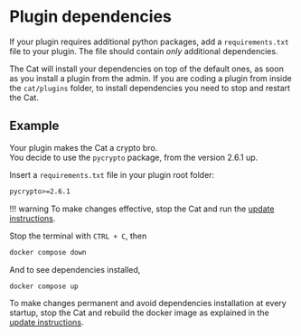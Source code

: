 # Plugin dependencies

If your plugin requires additional python packages, add a `requirements.txt` file to your plugin.
The file should contain *only* additional dependencies.  

The Cat will install your dependencies on top of the default ones, as soon as you install a plugin from the admin.
If you are coding a plugin from inside the `cat/plugins` folder, to install dependencies you need to stop and restart the Cat.

## Example

Your plugin makes the Cat a crypto bro.  
You decide to use the `pycrypto` package, from the version 2.6.1 up.

Insert a `requirements.txt` file in your plugin root folder:

```txt
pycrypto>=2.6.1
```

!!! warning
    To make changes effective, stop the Cat and run the [update instructions](../../guides/update-the-core.md).

Stop the terminal with `CTRL + C`, then

```bash
docker compose down
```

And to see dependencies installed,

```bash
docker compose up
```

To make changes permanent and avoid dependencies installation at every startup, stop the Cat and rebuild the docker image as explained in the [update instructions](../getting-started.md#update).